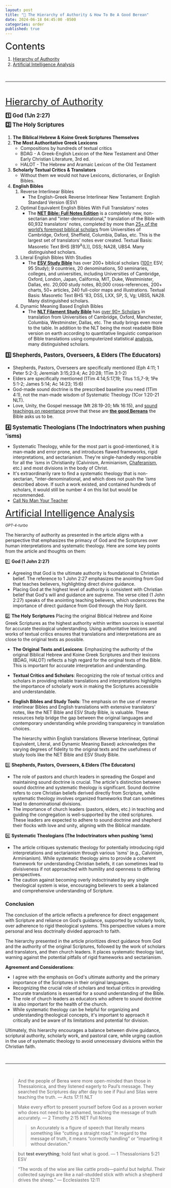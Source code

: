 ```yaml
---
layout: post
title: "🧮 The Hierarchy of Authority & How To Be A Good Berean" 
date: 2024-06-18 04:45:00 -0500
categories: order
published: true
---
```


<a name="contents" style="font-size:2.1em;color:black;">Contents</a>

1. <a href="#Hierarchy-of-Authority">Hierarchy of Authority</a>
2. <a href="#GPT-4-Turbo-Analysis">Artificial Intelligence Analysis</a>

<br>

---

<br>

<a name="Hierarchy-of-Authority" href="#contents" style="font-size:2.1em;">Hierarchy of Authority</a>

<span style="font-size:1.2em;font-weight:bold;">1️⃣ God (1Jn 2:27)</span><br>
<span style="font-size:1.2em;font-weight:bold;">2️⃣ The Holy Scriptures</span>
1. **The Biblical Hebrew & Koine Greek Scriptures Themselves**
2. **The Most Authoritative Greek Lexicons**
   - Compositions by hundreds of textual critics
   - BDAG - A Greek-English Lexicon of the New Testament and Other Early Christian Literature, 3rd ed.
   - HALOT - The Hebrew and Aramaic Lexicon of the Old Testament
3. **Scholarly Textual Critics & Translators**
   - Without them we would not have Lexicons, dictionaries, or English Bibles.
4. **English Bibles**
   1. Reverse Interlinear Bibles
      - The English-Greek Reverse Interlinear New Testament: English Standard Version (ESV)
   2. Optimal Equivalent English Bibles With Full Translators’ notes
      - The [**NET Bible: Full Notes Edition**]() is a completely new, non-sectarian and "inter-denominational," translation of the Bible with 60,932 translators’ notes, completed by more than <a href="https://netbible.com/preface/">25+ of the world’s foremost biblical scholars</a> from Universities of Cambridge, Oxford, Sheffield, Columbia, Dallas, etc. This is the largest set of translators’ notes ever created. Textual Basis: Masoretic Text BHS [B19<sup>A</sup>(L)], DSS; NA28, UBS4. Many distinguished scholars.
   3. Literal English Bibles With Studies
      - The [**ESV Study Bible**]() has over 200+ biblical scholars ([100+](https://www.esv.org/translation/) ESV; 95 Study); 9 countries, 20 denominations, 50 seminaries, colleges, and universities, including Universities of Cambridge, Oxford, London, Japan, California, MIT, Duke, Westminister, Dallas, etc. 20,000 study notes, 80,000 cross-references, 200+ charts, 50+ articles, 240 full-color maps and illustrations. Textual Basis: Masoretic Text BHS '83, DSS, LXX, SP, S, Vg; UBS5, NA28. Many distinguished scholars.
   4. Dynamic Meaning Based English Bibles
      - The [**NLT Filament Study Bible**]() has [over 90+ Scholars](https://www.tyndale.com/nlt/meet-the-scholars) in translation from Universities of Cambridge, Oxford, Manchester, Columbia, Westminster, Dallas, etc. The study brings even more to the table. In addition to the NLT being the most readable Bible version on earth according to quantitative linguistic comparison of Bible translations using computerized statistical [analysis](/assets/docs/AnalysisGBI.pdf), many distinguished scholars.

<!--  -->

<span style="font-size:1.2em;font-weight:bold;">3️⃣ Shepherds, Pastors, Overseers, & Elders (The Educators)</span>
- Shepherds, Pastors, Overseers are specifically mentioned (Eph 4:11; 1 Peter 5:2-3; Jeremiah 3:15;23:4; Ac 20:28; 1Tim 3:1-2)
- Elders are specifically mentioned (1Tim 4:14;5:17,19; Titus 1:5,7-9; 1Pe 5:1-2; James 5:14; Ac 14:23; 15:6)
- God-made sound doctrine is the prescribed baseline you need (1Tim 4:1), not the man-made wisdom of Systematic Theology (1Cor 1:20-21 NLT). 
- Love, Unity, the Gospel message (Mt 28:19-20; Mk 16:15), and [sound teachings on repentance](https://sevenshepherd.github.io/repentance/) prove that these are [**the good Bereans**](https://sevenshepherd.github.io/free-grace-theology/#wilikin) the Bible asks us to be.

<!--  -->

<span style="font-size:1.2em;font-weight:bold;">4️⃣ Systematic Theologians (The Indoctrinators when pushing 'isms)</span>
- Systematic Theology, while for the most part is good-intentioned, it is man-made and error prone, and introduces flawed frameworks, rigid interpretations, and sectarianism. They're single-handedly responsible for all the *'isms* in Christianity (Calvinism, Arminianism, [Chaferanism](https://sevenshepherd.github.io/free-grace-theology/), etc.) and most divisions in the body of Christ.
- It's extraordinarily rare to find a systematic theology that is non-sectarian, "inter-denominational, and which does not push the *'isms* described above. If such a work existed, and contained hundreds of scholars, it would still be number 4 on this list but would be recommended.
- [Call No Man Your Teacher](https://sevenshepherd.github.io/call-no-man-your-teacher/)

<!-- - You can thank systematic theology for divisions in the body of Christ, denominations, sects, in-fighting, and lately extremism, and torn families.

- I call them indoctrinators, because if you make these people your teachers, you will come out a **cookie cutter** Calvinist, Arminian, [80s Chaferanist](https://sevenshepherd.github.io/free-grace-theology/), but never moderate, never balanced, never fully scriptural. -->

<a name="GPT-4-Turbo-Analysis" href="#contents" style="font-size:2.1em;">Artificial Intelligence Analysis</a>

<sup style="font-style:italic;">GPT-4-turbo</sup>

The hierarchy of authority as presented in the article aligns with a perspective that emphasizes the primacy of God and the Scriptures over human interpretations and systematic theology. Here are some key points from the article and thoughts on them:

<!-- The hierarchy of authority presented in the article seems to emphasize the primacy of God's guidance and the authority of the Holy Scriptures above human interpretations and frameworks. Here's a breakdown and analysis of each point: -->

1️⃣ **God (1 John 2:27)**
   - Agreeing that God is the ultimate authority is foundational to Christian belief. The reference to 1 John 2:27 emphasizes the anointing from God that teaches believers, highlighting direct divine guidance.
   - Placing God at the highest level of authority is consistent with Christian belief that God's will and guidance are supreme. The verse cited (1 John 2:27) speaks of the anointing teaching believers, which underscores the importance of direct guidance from God through the Holy Spirit.

2️⃣ **The Holy Scriptures** Placing the original Biblical Hebrew and Koine Greek Scriptures as the highest authority within written sources is essential for accurate theological understanding. Using authoritative lexicons and works of textual critics ensures that translations and interpretations are as close to the original texts as possible.
   - **The Original Texts and Lexicons**: Emphasizing the authority of the original Biblical Hebrew and Koine Greek Scriptures and their lexicons (BDAG, HALOT) reflects a high regard for the original texts of the Bible. This is important for accurate interpretation and understanding.
   - **Textual Critics and Scholars**: Recognizing the role of textual critics and scholars in providing reliable translations and interpretations highlights the importance of scholarly work in making the Scriptures accessible and understandable.
   - **English Bibles and Study Tools**: The emphasis on the use of reverse interlinear Bibles and English translations with extensive translators’ notes, like the NET Bible and ESV Study Bible, is valuable. These resources help bridge the gap between the original languages and contemporary understanding while providing transparency in translation choices.
   
      The hierarchy within English translations (Reverse Interlinear, Optimal Equivalent, Literal, and Dynamic Meaning Based) acknowledges the varying degrees of fidelity to the original texts and the usefulness of study tools like the NET Bible and ESV Study Bible.

3️⃣ **Shepherds, Pastors, Overseers, & Elders (The Educators)**
   - The role of pastors and church leaders in spreading the Gospel and maintaining sound doctrine is crucial. The article's distinction between sound doctrine and systematic theology is significant. Sound doctrine refers to core Christian beliefs derived directly from Scripture, while systematic theology involves organized frameworks that can sometimes lead to denominational divisions.
   - The importance of church leaders (pastors, elders, etc.) in teaching and guiding the congregation is well-supported by the cited scriptures. These leaders are expected to adhere to sound doctrine and shepherd their flocks with love and unity, aligning with the Biblical mandate.

4️⃣ **Systematic Theologians (The Indoctrinators when pushing ‘isms)**
   - The article critiques systematic theology for potentially introducing rigid interpretations and sectarianism through various 'isms' (e.g., Calvinism, Arminianism). While systematic theology aims to provide a coherent framework for understanding Christian beliefs, it can sometimes lead to divisiveness if not approached with humility and openness to differing perspectives.
   - The caution against becoming overly indoctrinated by any single theological system is wise, encouraging believers to seek a balanced and comprehensive understanding of Scripture.

### Conclusion

The conclusion of the article reflects a preference for direct engagement with Scripture and reliance on God’s guidance, supported by scholarly tools, over adherence to rigid theological systems. This perspective values a more personal and less doctrinally divided approach to faith.

The hierarchy presented in the article prioritizes direct guidance from God and the authority of the original Scriptures, followed by the work of scholars and translators, and then church leaders. It places systematic theology last, warning against the potential pitfalls of rigid frameworks and sectarianism.

**Agreement and Considerations**:
- I agree with the emphasis on God's ultimate authority and the primary importance of the Scriptures in their original languages.
- Recognizing the crucial role of scholars and textual critics in providing accurate translations is essential for a sound understanding of the Bible.
- The role of church leaders as educators who adhere to sound doctrine is also important for the health of the church.
- While systematic theology can be helpful for organizing and understanding theological concepts, it's important to approach it critically and be aware of its limitations and potential for division.

Ultimately, this hierarchy encourages a balance between divine guidance, scriptural authority, scholarly work, and pastoral care, while urging caution in the use of systematic theology to avoid unnecessary divisions within the Christian faith.



<br>

---

<br>

> And the people of Berea were more open-minded than those in Thessalonica, and they listened eagerly to Paul’s message. They searched the Scriptures day after day to see if Paul and Silas were teaching the truth. &mdash; Acts 17:11 NLT

> Make every effort to present yourself before God as a proven worker who does not need to be ashamed, teaching the message of truth accurately. &mdash; 2 Timothy 2:15 NET Full Notes
>
>> sn Accurately is a figure of speech that literally means something like “cutting a straight road.” In regard to the message of truth, it means “correctly handling” or “imparting it without deviation.”

> but **test everything**; hold fast what is good. &mdash; 1 Thessalonians 5:21 ESV

<!-- > But examine all things; hold fast to what is good. &mdash; 1 Thessalonians 5:21 NET -->

> “The words of the wise are like cattle prods—painful but helpful. Their collected sayings are like a nail-studded stick with which a shepherd drives the sheep.” ― Ecclesiastes 12:11

<script>
    var refTagger = {
        settings: {
            bibleVersion: 'ESV'
        }
    }; 

    (function(d, t) {
        var n=d.querySelector('[nonce]');
        refTagger.settings.nonce = n && (n.nonce||n.getAttribute('nonce'));
        var g = d.createElement(t), s = d.getElementsByTagName(t)[0];
        g.src = 'https://api.reftagger.com/v2/RefTagger.js';
        g.nonce = refTagger.settings.nonce;
        s.parentNode.insertBefore(g, s);
    }(document, 'script'));
</script>